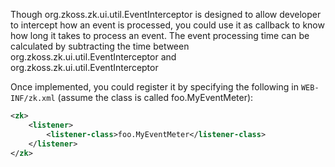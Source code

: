 Though
<javadoc type="interface">org.zkoss.zk.ui.util.EventInterceptor</javadoc>
is designed to allow developer to intercept how an event is processed,
you could use it as callback to know how long it takes to process an
event. The event processing time can be calculated by subtracting the
time between
<javadoc method="beforeProcessEvent(org.zkoss.zk.ui.event.Event)" type="interface">org.zkoss.zk.ui.util.EventInterceptor</javadoc>
and
<javadoc method="afterProcessEvent(org.zkoss.zk.ui.event.Event)" type="interface">org.zkoss.zk.ui.util.EventInterceptor</javadoc>

Once implemented, you could register it by specifying the following in
`WEB-INF/zk.xml` (assume the class is called foo.MyEventMeter):

``` xml
<zk>
    <listener>
        <listener-class>foo.MyEventMeter</listener-class>
    </listener>
</zk>
```
